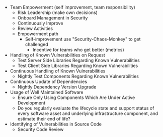 - Team Empowerment (self improvement, team responsibility)
  - Risk Leadership  (make own decisions)
  - Onboard Management in Security
  - Continuously Improve
  - Review Activities
  - Empowerment path
    - Self-improvement use "Security-Chaos-Monkey" to get challenged
      - Incentive for teams who get better (metrics)
- Handling of Known Vulnerabilities on Request
  - Test Server Side Libraries Regarding Known Vulnerabilities
  - Test Client Side Libraries Regarding Known Vulnerabilities
- Continuous Handling of Known Vulnerabilities
  - Nightly Test Components Regarding Known Vulnerabilities
- Continuous Update of Dependencies
  - Nightly Dependency Version Upgrade
- Usage of Well Maintained Software
  - Ensure Only Using Components Which Are Under Active Development
  - Do you regularly evaluate the lifecycle state and support status of every software asset and underlying infrastructure component, and estimate their end of life?
- Identifying of Vulnerabilities in  Source Code
  - Security Code Review
